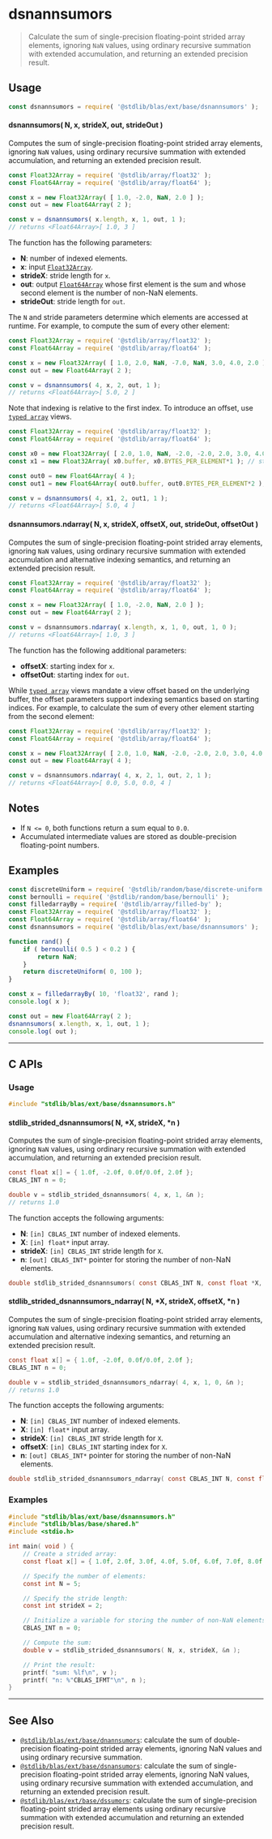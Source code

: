 <!--

@license Apache-2.0

Copyright (c) 2020 The Stdlib Authors.

Licensed under the Apache License, Version 2.0 (the "License");
you may not use this file except in compliance with the License.
You may obtain a copy of the License at

   http://www.apache.org/licenses/LICENSE-2.0

Unless required by applicable law or agreed to in writing, software
distributed under the License is distributed on an "AS IS" BASIS,
WITHOUT WARRANTIES OR CONDITIONS OF ANY KIND, either express or implied.
See the License for the specific language governing permissions and
limitations under the License.

-->

# dsnannsumors

> Calculate the sum of single-precision floating-point strided array elements, ignoring `NaN` values, using ordinary recursive summation with extended accumulation, and returning an extended precision result.

<section class="intro">

</section>

<!-- /.intro -->

<section class="usage">

## Usage

```javascript
const dsnannsumors = require( '@stdlib/blas/ext/base/dsnannsumors' );
```

#### dsnannsumors( N, x, strideX, out, strideOut )

Computes the sum of single-precision floating-point strided array elements, ignoring `NaN` values, using ordinary recursive summation with extended accumulation, and returning an extended precision result.

```javascript
const Float32Array = require( '@stdlib/array/float32' );
const Float64Array = require( '@stdlib/array/float64' );

const x = new Float32Array( [ 1.0, -2.0, NaN, 2.0 ] );
const out = new Float64Array( 2 );

const v = dsnannsumors( x.length, x, 1, out, 1 );
// returns <Float64Array>[ 1.0, 3 ]
```

The function has the following parameters:

-   **N**: number of indexed elements.
-   **x**: input [`Float32Array`][@stdlib/array/float32].
-   **strideX**: stride length for `x`.
-   **out**: output [`Float64Array`][@stdlib/array/float64] whose first element is the sum and whose second element is the number of non-NaN elements.
-   **strideOut**: stride length for `out`.

The `N` and stride parameters determine which elements are accessed at runtime. For example, to compute the sum of every other element:

```javascript
const Float32Array = require( '@stdlib/array/float32' );
const Float64Array = require( '@stdlib/array/float64' );

const x = new Float32Array( [ 1.0, 2.0, NaN, -7.0, NaN, 3.0, 4.0, 2.0 ] );
const out = new Float64Array( 2 );

const v = dsnannsumors( 4, x, 2, out, 1 );
// returns <Float64Array>[ 5.0, 2 ]
```

Note that indexing is relative to the first index. To introduce an offset, use [`typed array`][mdn-typed-array] views.

<!-- eslint-disable stdlib/capitalized-comments -->

```javascript
const Float32Array = require( '@stdlib/array/float32' );
const Float64Array = require( '@stdlib/array/float64' );

const x0 = new Float32Array( [ 2.0, 1.0, NaN, -2.0, -2.0, 2.0, 3.0, 4.0 ] );
const x1 = new Float32Array( x0.buffer, x0.BYTES_PER_ELEMENT*1 ); // start at 2nd element

const out0 = new Float64Array( 4 );
const out1 = new Float64Array( out0.buffer, out0.BYTES_PER_ELEMENT*2 ); // start at 3rd element

const v = dsnannsumors( 4, x1, 2, out1, 1 );
// returns <Float64Array>[ 5.0, 4 ]
```

#### dsnannsumors.ndarray( N, x, strideX, offsetX, out, strideOut, offsetOut )

Computes the sum of single-precision floating-point strided array elements, ignoring `NaN` values, using ordinary recursive summation with extended accumulation and alternative indexing semantics, and returning an extended precision result.

```javascript
const Float32Array = require( '@stdlib/array/float32' );
const Float64Array = require( '@stdlib/array/float64' );

const x = new Float32Array( [ 1.0, -2.0, NaN, 2.0 ] );
const out = new Float64Array( 2 );

const v = dsnannsumors.ndarray( x.length, x, 1, 0, out, 1, 0 );
// returns <Float64Array>[ 1.0, 3 ]
```

The function has the following additional parameters:

-   **offsetX**: starting index for `x`.
-   **offsetOut**: starting index for `out`.

While [`typed array`][mdn-typed-array] views mandate a view offset based on the underlying buffer, the offset parameters support indexing semantics based on starting indices. For example, to calculate the sum of every other element starting from the second element:

```javascript
const Float32Array = require( '@stdlib/array/float32' );
const Float64Array = require( '@stdlib/array/float64' );

const x = new Float32Array( [ 2.0, 1.0, NaN, -2.0, -2.0, 2.0, 3.0, 4.0 ] );
const out = new Float64Array( 4 );

const v = dsnannsumors.ndarray( 4, x, 2, 1, out, 2, 1 );
// returns <Float64Array>[ 0.0, 5.0, 0.0, 4 ]
```

</section>

<!-- /.usage -->

<section class="notes">

## Notes

-   If `N <= 0`, both functions return a sum equal to `0.0`.
-   Accumulated intermediate values are stored as double-precision floating-point numbers.

</section>

<!-- /.notes -->

<section class="examples">

## Examples

<!-- eslint no-undef: "error" -->

```javascript
const discreteUniform = require( '@stdlib/random/base/discrete-uniform' );
const bernoulli = require( '@stdlib/random/base/bernoulli' );
const filledarrayBy = require( '@stdlib/array/filled-by' );
const Float32Array = require( '@stdlib/array/float32' );
const Float64Array = require( '@stdlib/array/float64' );
const dsnannsumors = require( '@stdlib/blas/ext/base/dsnannsumors' );

function rand() {
    if ( bernoulli( 0.5 ) < 0.2 ) {
        return NaN;
    }
    return discreteUniform( 0, 100 );
}

const x = filledarrayBy( 10, 'float32', rand );
console.log( x );

const out = new Float64Array( 2 );
dsnannsumors( x.length, x, 1, out, 1 );
console.log( out );
```

</section>

<!-- /.examples -->

<!-- C interface documentation. -->

* * *

<section class="c">

## C APIs

<!-- Section to include introductory text. Make sure to keep an empty line after the intro `section` element and another before the `/section` close. -->

<section class="intro">

</section>

<!-- /.intro -->

<!-- C usage documentation. -->

<section class="usage">

### Usage

```c
#include "stdlib/blas/ext/base/dsnannsumors.h"
```

#### stdlib_strided_dsnannsumors( N, \*X, strideX, \*n )

Computes the sum of single-precision floating-point strided array elements, ignoring `NaN` values, using ordinary recursive summation with extended accumulation, and returning an extended precision result.

```c
const float x[] = { 1.0f, -2.0f, 0.0f/0.0f, 2.0f };
CBLAS_INT n = 0;

double v = stdlib_strided_dsnannsumors( 4, x, 1, &n );
// returns 1.0
```

The function accepts the following arguments:

-   **N**: `[in] CBLAS_INT` number of indexed elements.
-   **X**: `[in] float*` input array.
-   **strideX**: `[in] CBLAS_INT` stride length for `X`.
-   **n**: `[out] CBLAS_INT*` pointer for storing the number of non-NaN elements.

```c
double stdlib_strided_dsnannsumors( const CBLAS_INT N, const float *X, const CBLAS_INT strideX, CBLAS_INT *n );
```

#### stdlib_strided_dsnannsumors_ndarray( N, \*X, strideX, offsetX, \*n )

Computes the sum of single-precision floating-point strided array elements, ignoring `NaN` values, using ordinary recursive summation with extended accumulation and alternative indexing semantics, and returning an extended precision result.

```c
const float x[] = { 1.0f, -2.0f, 0.0f/0.0f, 2.0f };
CBLAS_INT n = 0;

double v = stdlib_strided_dsnannsumors_ndarray( 4, x, 1, 0, &n );
// returns 1.0
```

The function accepts the following arguments:

-   **N**: `[in] CBLAS_INT` number of indexed elements.
-   **X**: `[in] float*` input array.
-   **strideX**: `[in] CBLAS_INT` stride length for `X`.
-   **offsetX**: `[in] CBLAS_INT` starting index for `X`.
-   **n**: `[out] CBLAS_INT*` pointer for storing the number of non-NaN elements.

```c
double stdlib_strided_dsnannsumors_ndarray( const CBLAS_INT N, const float *X, const CBLAS_INT strideX, const CBLAS_INT offsetX, CBLAS_INT *n );
```

</section>

<!-- /.usage -->

<!-- C API usage notes. Make sure to keep an empty line after the `section` element and another before the `/section` close. -->

<section class="notes">

</section>

<!-- /.notes -->

<!-- C API usage examples. -->

<section class="examples">

### Examples

```c
#include "stdlib/blas/ext/base/dsnannsumors.h"
#include "stdlib/blas/base/shared.h"
#include <stdio.h>

int main( void ) {
    // Create a strided array:
    const float x[] = { 1.0f, 2.0f, 3.0f, 4.0f, 5.0f, 6.0f, 7.0f, 8.0f, 0.0f/0.0f, 0.0f/0.0f };

    // Specify the number of elements:
    const int N = 5;

    // Specify the stride length:
    const int strideX = 2;

    // Initialize a variable for storing the number of non-NaN elements:
    CBLAS_INT n = 0;

    // Compute the sum:
    double v = stdlib_strided_dsnannsumors( N, x, strideX, &n );

    // Print the result:
    printf( "sum: %lf\n", v );
    printf( "n: %"CBLAS_IFMT"\n", n );
}
```

</section>

<!-- /.examples -->

</section>

<!-- /.c -->

<!-- Section for related `stdlib` packages. Do not manually edit this section, as it is automatically populated. -->

<section class="related">

* * *

## See Also

-   <span class="package-name">[`@stdlib/blas/ext/base/dnannsumors`][@stdlib/blas/ext/base/dnannsumors]</span><span class="delimiter">: </span><span class="description">calculate the sum of double-precision floating-point strided array elements, ignoring NaN values and using ordinary recursive summation.</span>
-   <span class="package-name">[`@stdlib/blas/ext/base/dsnansumors`][@stdlib/blas/ext/base/dsnansumors]</span><span class="delimiter">: </span><span class="description">calculate the sum of single-precision floating-point strided array elements, ignoring NaN values, using ordinary recursive summation with extended accumulation, and returning an extended precision result.</span>
-   <span class="package-name">[`@stdlib/blas/ext/base/dssumors`][@stdlib/blas/ext/base/dssumors]</span><span class="delimiter">: </span><span class="description">calculate the sum of single-precision floating-point strided array elements using ordinary recursive summation with extended accumulation and returning an extended precision result.</span>

</section>

<!-- /.related -->

<!-- Section for all links. Make sure to keep an empty line after the `section` element and another before the `/section` close. -->

<section class="links">

[@stdlib/array/float32]: https://github.com/stdlib-js/stdlib/tree/develop/lib/node_modules/%40stdlib/array/float32

[@stdlib/array/float64]: https://github.com/stdlib-js/stdlib/tree/develop/lib/node_modules/%40stdlib/array/float64

[mdn-typed-array]: https://developer.mozilla.org/en-US/docs/Web/JavaScript/Reference/Global_Objects/TypedArray

<!-- <related-links> -->

[@stdlib/blas/ext/base/dnannsumors]: https://github.com/stdlib-js/stdlib/tree/develop/lib/node_modules/%40stdlib/blas/ext/base/dnannsumors

[@stdlib/blas/ext/base/dsnansumors]: https://github.com/stdlib-js/stdlib/tree/develop/lib/node_modules/%40stdlib/blas/ext/base/dsnansumors

[@stdlib/blas/ext/base/dssumors]: https://github.com/stdlib-js/stdlib/tree/develop/lib/node_modules/%40stdlib/blas/ext/base/dssumors

<!-- </related-links> -->

</section>

<!-- /.links -->
